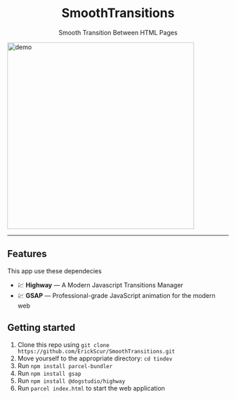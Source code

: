 <h1 align="center">
<br>
SmoothTransitions
</h1>

<p align="center">Smooth Transition Between HTML Pages</p>


[//]: # (Add your gifs/images here:)
<div>
  <img src="https://media2.giphy.com/media/VHwac4hcjRzP3r28MG/giphy.gif" alt="demo" height="425">
</div>

<hr />

## Features
[//]: # (Add the features of your project here:)
This app use these dependecies 

- 💹 **Highway** — A Modern Javascript Transitions Manager
- 💹 **GSAP** — Professional-grade JavaScript animation for the modern web


## Getting started

1. Clone this repo using `git clone https://github.com/ErickScur/SmoothTransitions.git`
2. Move yourself to the appropriate directory: `cd tindev`
3. Run `npm install parcel-bundler`
4. Run `npm install gsap`
5. Run `npm install @dogstudio/highway`
6. Run `parcel index.html` to start the web application




